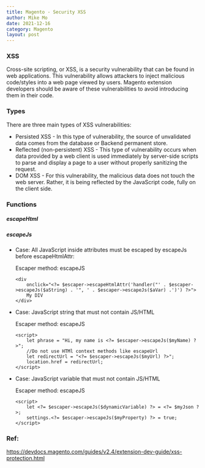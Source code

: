 ```yaml
---
title: Magento - Security XSS
author: Mike Mo
date: 2021-12-16
category: Magento
layout: post
---
```


### XSS
Cross-site scripting, or XSS, is a security vulnerability that can be found in web applications. This vulnerability allows attackers to inject malicious code/styles into a web page viewed by users. Magento extension developers should be aware of these vulnerabilities to avoid introducing them in their code.

### Types 
There are three main types of XSS vulnerabilities:

- Persisted XSS - In this type of vulnerability, the source of unvalidated data comes from the database or Backend permanent store.
- Reflected (non-persistent) XSS - This type of vulnerability occurs when data provided by a web client is used immediately by server-side scripts to parse and display a page to a user without properly sanitizing the request.
- DOM XSS - For this vulnerability, the malicious data does not touch the web server. Rather, it is being reflected by the JavaScript code, fully on the client side.

### Functions

##### escapeHtml

##### escapeJs
  - Case: All JavaScript inside attributes must be escaped by escapeJs before escapeHtmlAttr:

    Escaper method: escapeJS
    ```
    <div
        onclick="<?= $escaper->escapeHtmlAttr('handler("' . $escaper->escapeJs($aString) . '", ' . $escaper->escapeJs($aVar) .')') ?>">
        My DIV
    </div>
    ```
  - Case: JavaScript string that must not contain JS/HTML

    Escaper method: escapeJS
    ```
    <script>
        let phrase = "Hi, my name is <?= $escaper->escapeJs($myName) ?>";
        //Do not use HTMl context methods like escapeUrl
        let redirectUrl = "<?= $escaper->escapeJs($myUrl) ?>";
        location.href = redirectUrl;
    </script>
    ```

  - Case: JavaScript variable that must not contain JS/HTML

    Escaper method: escapeJS
    ```
    <script>
        let <?= $escaper->escapeJs($dynamicVariable) ?> = <?= $myJson ?>;
        settings.<?= $escaper->escapeJs($myProperty) ?> = true;
    </script>
    ```

### Ref:
https://devdocs.magento.com/guides/v2.4/extension-dev-guide/xss-protection.html
